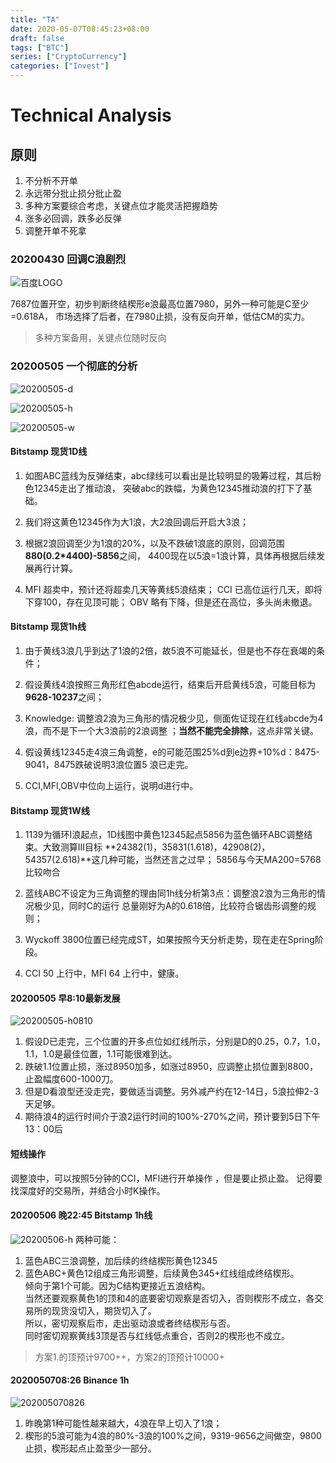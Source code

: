 ```yaml
--- 
title: "TA" 
date: 2020-05-07T08:45:23+08:00 
draft: false
tags: ["BTC"]
series: ["CryptoCurrency"]
categories: ["Invest"]
---
```

# Technical Analysis
<!--more-->
## 原则
1. 不分析不开单
2. 永远带分批止损分批止盈
3. 多种方案要综合考虑，关键点位才能灵活把握趋势
4. 涨多必回调，跌多必反弹
5. 调整开单不死拿


### 20200430 回调C浪剧烈
![百度LOGO](/img/20200430btc.png)

7687位置开空，初步判断终结楔形e浪最高位置7980，另外一种可能是C至少=0.618A，
市场选择了后者，在7980止损，没有反向开单，低估CM的实力。
>多种方案备用，关键点位随时反向

### 20200505 一个彻底的分析
![20200505-d](/img/20200505-d.png)

![20200505-h](/img/20200505-h.png)

![20200505-w](/img/20200505-w.png)

#### Bitstamp 现货1D线

1. 如图ABC蓝线为反弹结束，abc绿线可以看出是比较明显的吸筹过程，其后粉色12345走出了推动浪，
突破abc的跌幅，为黄色12345推动浪的打下了基础。

2. 我们将这黄色12345作为大1浪，大2浪回调后开启大3浪；

3. 根据2浪回调至少为1浪的20%，以及不跌破1浪底的原则，回调范围**880(0.2*4400)-5856**之间，
4400现在以5浪=1浪计算，具体再根据后续发展再行计算。

4. MFI 超卖中，预计还将超卖几天等黄线5浪结束；
   CCI 已高位运行几天，即将下穿100，存在见顶可能；
   OBV 略有下降，但是还在高位，多头尚未撤退。

#### Bitstamp 现货1h线

1. 由于黄线3浪几乎到达了1浪的2倍，故5浪不可能延长，但是也不存在衰竭的条件；

2. 假设黄线4浪按照三角形红色abcde运行，结束后开启黄线5浪，可能目标为**9628-10237**之间；

3. Knowledge:
   调整浪2浪为三角形的情况极少见，侧面佐证现在红线abcde为4浪，而不是下一个大3浪前的2浪调整
；**当然不能完全排除**，这点非常关键。

4. 假设黄线12345走4浪三角调整，e的可能范围25%d到e边界+10%d：8475-9041，8475跌破说明3浪位置5
浪已走完。 

5. CCI,MFI,OBV中位向上运行，说明d进行中。


#### Bitstamp 现货1W线

1. 1139为循环I浪起点，1D线图中黄色12345起点5856为蓝色循环ABC调整结束。大致测算III目标
**24382(1)，35831(1.618)，42908(2)，54357(2.618)**这几种可能，当然还言之过早；
   5856与今天MA200=5768比较吻合

2. 蓝线ABC不设定为三角调整的理由同1h线分析第3点：调整浪2浪为三角形的情况极少见，同时C的运行
总量刚好为A的0.618倍，比较符合锯齿形调整的规则；

3. Wyckoff 3800位置已经完成ST，如果按照今天分析走势，现在走在Spring阶段。

4. CCI 50 上行中，MFI 64 上行中，健康。

#### 20200505 早8:10最新发展
![20200505-h0810](/img/20200505-h0810.jpg)
1. 假设D已走完，三个位置的开多点位如红线所示，分别是D的0.25，0.7，1.0，1.1，1.0是最佳位置，1.1可能很难到达。
2. 跌破1.1位置止损，涨过8950加多，如涨过8950，应调整止损位置到8800，止盈幅度600-1000刀。
3. 但是D看浪型还没走完，要做适当调整。另外减产约在12-14日，5浪拉伸2-3天足够。
4. 期待浪4的运行时间介于浪2运行时间的100%-270%之间，预计要到5日下午13：00后


#### 短线操作
调整浪中，可以按照5分钟的CCI，MFI进行开单操作 ，但是要止损止盈。 
记得要找深度好的交易所，并结合小时K操作。

#### 20200506 晚22:45 Bitstamp 1h线
![20200506-h](/img/20200506-1h.png)
两种可能：
1. 蓝色ABC三浪调整，加后续的终结楔形黄色12345
2. 蓝色ABC+黄色12组成三角形调整，后续黄色345+红线组成终结楔形。  
倾向于第1个可能。因为C结构更接近五浪结构。  
当然还要观察黄色1的顶和4的底要密切观察是否切入，否则楔形不成立，各交易所的现货没切入，期货切入了。  
所以，密切观察后市，走出驱动浪或者终结楔形与否。  
同时密切观察黄线3顶是否与红线低点重合，否则2的楔形也不成立。

> 方案1.的顶预计9700++，方案2的顶预计10000+

#### 2020050708:26 Binance 1h
![202005070826](/img/20200507-0831-h.jpg)
1. 昨晚第1种可能性越来越大，4浪在早上切入了1浪； 
2. 楔形的5浪可能为4浪的80%-3浪的100%之间，9319-9656之间做空，9800止损，楔形起点止盈至少一部分。


[^Footnote]:学习分析方法，谨慎开单。
